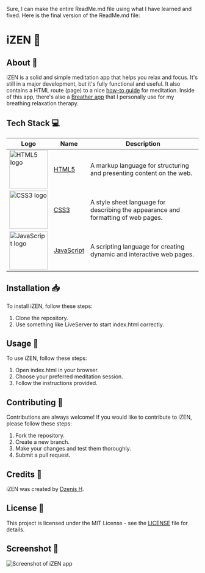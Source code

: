 Sure, I can make the entire ReadMe.md file using what I have learned and fixed. Here is the final version of the ReadMe.md file:

# iZEN 🧘

## About 📝

iZEN is a solid and simple meditation app that helps you relax and focus. It's still in a major development, but it's fully functional and useful. It also contains a HTML route (page) to a nice [how-to guide](https://dzenis-h.github.io/iZEN/about/about.html) for meditation. Inside of this app, there's also a [Breather app](https://dzenis-h.github.io/iZEN/BreatherApp/index.html) that I personally use for my breathing relaxation therapy.

## Tech Stack 💻

| Logo | Name | Description |
| --- | --- | --- |
| <img src="https://upload.wikimedia.org/wikipedia/commons/6/61/HTML5_logo_and_wordmark.svg" alt="HTML5 logo" width="100" height="100" align="center"> | [HTML5](https://developer.mozilla.org/en-US/docs/Web/Guide/HTML/HTML5) | A markup language for structuring and presenting content on the web. |
| <img src="https://upload.wikimedia.org/wikipedia/commons/d/d5/CSS3_logo_and_wordmark.svg" alt="CSS3 logo" width="100" height="100" align="center"> | [CSS3](https://developer.mozilla.org/en-US/docs/Web/CSS) | A style sheet language for describing the appearance and formatting of web pages. |
| <img src="https://upload.wikimedia.org/wikipedia/commons/9/99/Unofficial_JavaScript_logo_2.svg" alt="JavaScript logo" width="100" height="100" align="center"> | [JavaScript](https://developer.mozilla.org/en-US/docs/Web/JavaScript) | A scripting language for creating dynamic and interactive web pages. |

## Installation 📥

To install iZEN, follow these steps:

1. Clone the repository.
2. Use something like LiveServer to start index.html correctly.

## Usage 🚀

To use iZEN, follow these steps:

1. Open index.html in your browser.
2. Choose your preferred meditation session.
3. Follow the instructions provided.

## Contributing 🙌

Contributions are always welcome! If you would like to contribute to iZEN, please follow these steps:

1. Fork the repository.
2. Create a new branch.
3. Make your changes and test them thoroughly.
4. Submit a pull request.

## Credits 👏

iZEN was created by [Dzenis H](https://www.dzenis.tech).

## License 📄

This project is licensed under the MIT License - see the [LICENSE](https://docs.google.com/document/d/11WK7tVoTFRMcWCuGZQCRWxEsDUEJ_6ArtfV-NjWcBCU/edit?usp=sharing) file for details.

## Screenshot 📸

![Screenshot of iZEN app](https://drive.google.com/file/d/1xdbrusaGoPISBQ_g2fn6qjzyClo2m7NU/view?usp=share_link)
